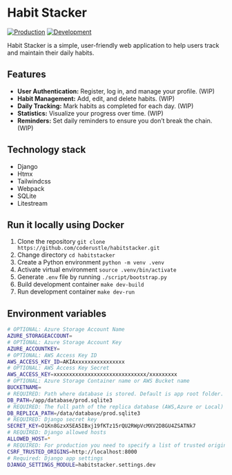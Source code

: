 # Habit Stacker

[![Production](https://github.com/coderustle/habitstacker/actions/workflows/prod.yml/badge.svg)](https://github.com/coderustle/habitstacker/actions/workflows/prod.yml) [![Development](https://github.com/coderustle/habitstacker/actions/workflows/dev.yml/badge.svg)](https://github.com/coderustle/habitstacker/actions/workflows/dev.yml)

Habit Stacker is a simple, user-friendly web application to help users track and maintain their daily habits.

## Features

- **User Authentication:** Register, log in, and manage your profile. (WIP)
- **Habit Management:** Add, edit, and delete habits. (WIP)
- **Daily Tracking:** Mark habits as completed for each day. (WIP)
- **Statistics:** Visualize your progress over time. (WIP)
- **Reminders:** Set daily reminders to ensure you don’t break the chain. (WIP)

## Technology stack

- Django
- Htmx
- Tailwindcss
- Webpack
- SQLite
- Litestream

## Run it locally using Docker

1. Clone the repository `git clone https://github.com/coderustle/habitstacker.git`
2. Change directory `cd habitstacker`
3. Create a Python environment `python -m venv .venv`
4. Activate virtual environment `source .venv/bin/activate`
5. Generate `.env` file by running `./script/bootstrap.py`
6. Build development container `make dev-build`
7. Run development container `make dev-run`

## Environment variables

```bash
# OPTIONAL: Azure Storage Account Name
AZURE_STORAGEACCOUNT=
# OPTIONAL: Azure Storage Account Key 
AZURE_ACCOUNTKEY=
# OPTIONAL: AWS Access Key ID
AWS_ACCESS_KEY_ID=AKIAxxxxxxxxxxxxxxxx
# OPTIONAL: AWS Access Key Secret
AWS_ACCESS_KEY=xxxxxxxxxxxxxxxxxxxxxxxxxxxxxx/xxxxxxxxx
# OPTIONAL: Azure Storage Container name or AWS Bucket name 
BUCKETNAME=
# REQUIRED: Path where database is stored. Default is app root folder.
DB_PATH=/app/database/prod.sqlite3
# REQUIRED: The full path of the replica database (AWS,Azure or Local)
DB_REPLICA_PATH=/data/database/prod.sqlite3
# REQUIRED: Django secret key
SECRET_KEY=O1Kn8GzxXSEA5IBxj19fKTz15rQU2RWpVcMXV2D8GU4ZSATNk7
# REQUIRED: Django allowed hosts
ALLOWED_HOST=*
# REQUIRED: For production you need to specify a list of trusted origins
CSRF_TRUSTED_ORIGINS=http://localhost:8000
# Required: Django app settings
DJANGO_SETTINGS_MODULE=habitstacker.settings.dev
```
